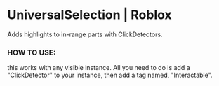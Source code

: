 # UniversalSelection | Roblox
Adds highlights to in-range parts with ClickDetectors.

### HOW TO USE:
this works with any visible instance. All you need to do is add a "ClickDetector" to your instance, then add a tag named, "Interactable".
